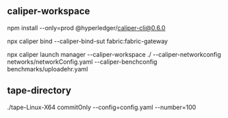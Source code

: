 ## caliper-workspace

npm install --only=prod @hyperledger/caliper-cli@0.6.0

npx caliper bind --caliper-bind-sut fabric:fabric-gateway

npx caliper launch manager --caliper-workspace ./ --caliper-networkconfig networks/networkConfig.yaml --caliper-benchconfig benchmarks/uploadehr.yaml


## tape-directory
./tape-Linux-X64 commitOnly --config=config.yaml --number=100
